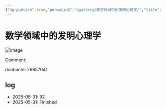```yaml
---
{"dg-publish":true,"permalink":"/gallery/数学领域中的发明心理学/","title":"数学领域中的发明心理学","created":"2025-06-25T14:18:45.434+08:00"}
---
```



# 数学领域中的发明心理学

![image](https://hiraeth-picbed.oss-cn-beijing.aliyuncs.com/20250531154659.webp)

Comment: 



doubanId: 26857041

## log

- 2025-05-31: 92
- 2025-05-31: Finished
